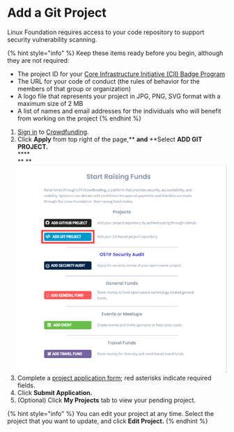 # Add a Git Project

Linux Foundation requires access to your code repository to support security vulnerability scanning.

{% hint style="info" %}
Keep these items ready before you begin, although they are not required:

* The project ID for your [Core Infrastructure Initiative (CII) Badge Program](https://www.coreinfrastructure.org/programs/badge-program/) 
* The URL for your code of conduct (the rules of behavior for the members of that group or organization)
* A logo file that represents your project in JPG, PNG, SVG format with a maximum size of 2 MB
* A list of names and email addresses for the individuals who will benefit from working on the project
{% endhint %}

1. [Sign in](../../sso/sign-in/) to [Crowdfunding](https://crowdfunding.lfx.linuxfoundation.org).
2. Click **Apply** from top right of the page,** **and** **Select **ADD GIT PROJECT.**\
   ****\
   ** **![](<../../.gitbook/assets/add git project.png>) 
3. Complete a [project application form](../project-application.md); red asterisks indicate required fields. 
4. Click **Submit Application.**
5. (Optional) Click **My Projects** tab to view your pending project.

{% hint style="info" %}
You can edit your project at any time. Select the project that you want to update, and click **Edit Project.**
{% endhint %}
